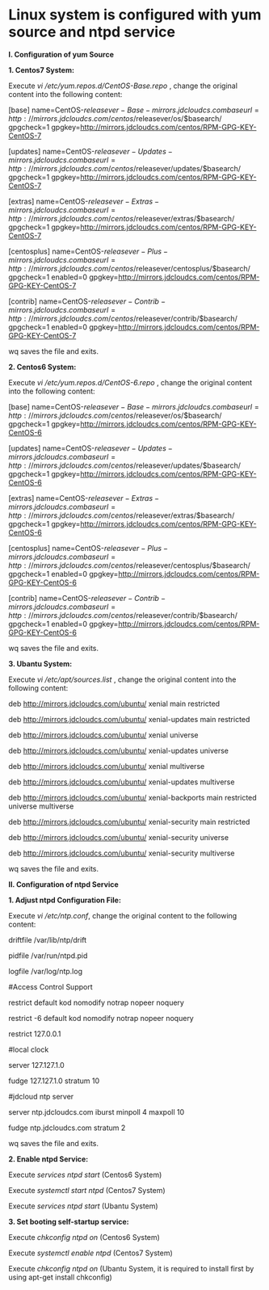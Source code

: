 # Linux system is configured with yum source and ntpd service 

**I. Configuration of yum Source**

**1. Centos7 System:**

Execute *vi /etc/yum.repos.d/CentOS-Base.repo*
, change the original content into the following content:

[base]
name=CentOS-$releasever - Base - mirrors.jdcloudcs.com
baseurl=http://mirrors.jdcloudcs.com/centos/$releasever/os/$basearch/
gpgcheck=1
gpgkey=http://mirrors.jdcloudcs.com/centos/RPM-GPG-KEY-CentOS-7

[updates]
name=CentOS-$releasever - Updates - mirrors.jdcloudcs.com
baseurl=http://mirrors.jdcloudcs.com/centos/$releasever/updates/$basearch/
gpgcheck=1
gpgkey=http://mirrors.jdcloudcs.com/centos/RPM-GPG-KEY-CentOS-7

[extras]
name=CentOS-$releasever - Extras - mirrors.jdcloudcs.com
baseurl=http://mirrors.jdcloudcs.com/centos/$releasever/extras/$basearch/
gpgcheck=1
gpgkey=http://mirrors.jdcloudcs.com/centos/RPM-GPG-KEY-CentOS-7

[centosplus]
name=CentOS-$releasever - Plus - mirrors.jdcloudcs.com
baseurl=http://mirrors.jdcloudcs.com/centos/$releasever/centosplus/$basearch/
gpgcheck=1
enabled=0
gpgkey=http://mirrors.jdcloudcs.com/centos/RPM-GPG-KEY-CentOS-7

[contrib]
name=CentOS-$releasever - Contrib - mirrors.jdcloudcs.com
baseurl=http://mirrors.jdcloudcs.com/centos/$releasever/contrib/$basearch/
gpgcheck=1
enabled=0
gpgkey=http://mirrors.jdcloudcs.com/centos/RPM-GPG-KEY-CentOS-7

wq saves the file and exits.

**2. Centos6 System:**

Execute *vi /etc/yum.repos.d/CentOS-6.repo*
, change the original content into the following content:

[base]
name=CentOS-$releasever - Base - mirrors.jdcloudcs.com
baseurl=http://mirrors.jdcloudcs.com/centos/$releasever/os/$basearch/
gpgcheck=1
gpgkey=http://mirrors.jdcloudcs.com/centos/RPM-GPG-KEY-CentOS-6

[updates]
name=CentOS-$releasever - Updates - mirrors.jdcloudcs.com
baseurl=http://mirrors.jdcloudcs.com/centos/$releasever/updates/$basearch/
gpgcheck=1
gpgkey=http://mirrors.jdcloudcs.com/centos/RPM-GPG-KEY-CentOS-6

[extras]
name=CentOS-$releasever - Extras - mirrors.jdcloudcs.com
baseurl=http://mirrors.jdcloudcs.com/centos/$releasever/extras/$basearch/
gpgcheck=1
gpgkey=http://mirrors.jdcloudcs.com/centos/RPM-GPG-KEY-CentOS-6

[centosplus]
name=CentOS-$releasever - Plus - mirrors.jdcloudcs.com
baseurl=http://mirrors.jdcloudcs.com/centos/$releasever/centosplus/$basearch/
gpgcheck=1
enabled=0
gpgkey=http://mirrors.jdcloudcs.com/centos/RPM-GPG-KEY-CentOS-6

[contrib]
name=CentOS-$releasever - Contrib - mirrors.jdcloudcs.com
baseurl=http://mirrors.jdcloudcs.com/centos/$releasever/contrib/$basearch/
gpgcheck=1
enabled=0
gpgkey=http://mirrors.jdcloudcs.com/centos/RPM-GPG-KEY-CentOS-6

wq saves the file and exits.

**3. Ubantu System:**

Execute *vi /etc/apt/sources.list*
, change the original content into the following content:

deb http://mirrors.jdcloudcs.com/ubuntu/ xenial main restricted

deb http://mirrors.jdcloudcs.com/ubuntu/ xenial-updates main restricted

deb http://mirrors.jdcloudcs.com/ubuntu/ xenial universe

deb http://mirrors.jdcloudcs.com/ubuntu/ xenial-updates universe

deb http://mirrors.jdcloudcs.com/ubuntu/ xenial multiverse

deb http://mirrors.jdcloudcs.com/ubuntu/ xenial-updates multiverse

deb http://mirrors.jdcloudcs.com/ubuntu/ xenial-backports main restricted universe multiverse

deb http://mirrors.jdcloudcs.com/ubuntu/ xenial-security main restricted

deb http://mirrors.jdcloudcs.com/ubuntu/ xenial-security universe

deb http://mirrors.jdcloudcs.com/ubuntu/ xenial-security multiverse

wq saves the file and exits.

**II. Configuration of ntpd Service**

**1. Adjust ntpd Configuration File:**

Execute *vi /etc/ntp.conf*, change the original content to the following content:

driftfile /var/lib/ntp/drift

pidfile /var/run/ntpd.pid

logfile /var/log/ntp.log

#Access Control Support

restrict default kod nomodify notrap nopeer noquery

restrict -6 default kod nomodify notrap nopeer noquery

restrict 127.0.0.1

#local clock

server 127.127.1.0

fudge 127.127.1.0 stratum 10

#jdcloud ntp server

server ntp.jdcloudcs.com iburst minpoll 4 maxpoll 10

fudge ntp.jdcloudcs.com stratum 2

wq saves the file and exits.

**2. Enable ntpd Service:**

Execute *services ntpd start* (Centos6 System)

Execute *systemctl start ntpd* (Centos7 System)

Execute *services ntpd start* (Ubantu System)

**3. Set booting self-startup service:**

Execute *chkconfig ntpd on* (Centos6 System)

Execute *systemctl enable ntpd* (Centos7 System)

Execute *chkconfig ntpd on* (Ubantu System, it is required to install first by using apt-get install chkconfig)
